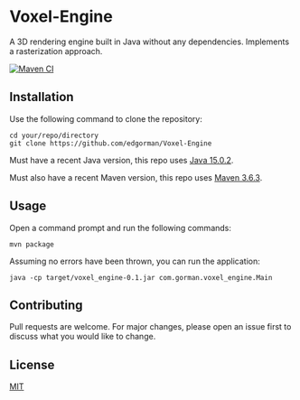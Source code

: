 # Voxel-Engine

A 3D rendering engine built in Java without any dependencies. Implements a rasterization approach.

[![Maven CI](https://github.com/edgorman/Voxel-Engine/actions/workflows/maven.yml/badge.svg)](https://github.com/edgorman/Voxel-Engine/actions/workflows/maven.yml)

## Installation
Use the following command to clone the repository:
```
cd your/repo/directory
git clone https://github.com/edgorman/Voxel-Engine
```

Must have a recent Java version, this repo uses [Java 15.0.2](https://www.oracle.com/uk/java/technologies/javase-jdk15-downloads.html).

Must also have a recent Maven version, this repo uses [Maven 3.6.3](https://maven.apache.org/download.cgi).

## Usage
Open a command prompt and run the following commands:
```
mvn package
```

Assuming no errors have been thrown, you can run the application:
```
java -cp target/voxel_engine-0.1.jar com.gorman.voxel_engine.Main
```

## Contributing
Pull requests are welcome. For major changes, please open an issue first to discuss what you would like to change.

## License
[MIT](https://choosealicense.com/licenses/mit/)
